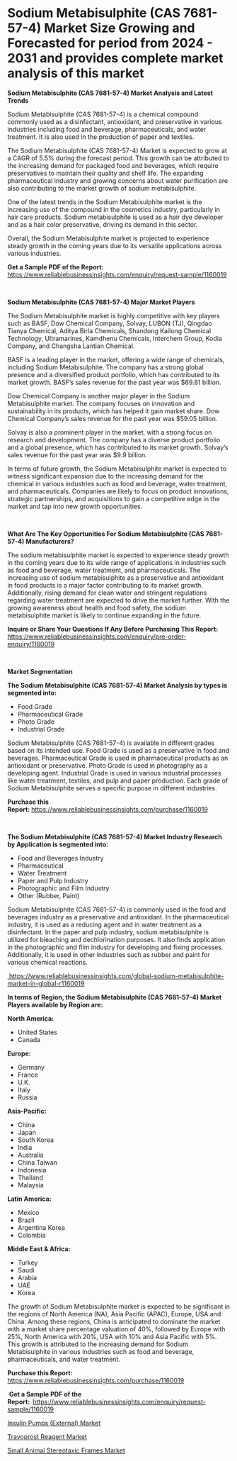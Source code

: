 <p><h1>Sodium Metabisulphite (CAS 7681-57-4) Market Size Growing and Forecasted for period from 2024 - 2031 and provides complete market analysis of this market</h1></p><p><strong>Sodium Metabisulphite (CAS 7681-57-4) Market Analysis and Latest Trends</strong></p>
<p><p>Sodium Metabisulphite (CAS 7681-57-4) is a chemical compound commonly used as a disinfectant, antioxidant, and preservative in various industries including food and beverage, pharmaceuticals, and water treatment. It is also used in the production of paper and textiles.</p><p>The Sodium Metabisulphite (CAS 7681-57-4) Market is expected to grow at a CAGR of 5.5% during the forecast period. This growth can be attributed to the increasing demand for packaged food and beverages, which require preservatives to maintain their quality and shelf life. The expanding pharmaceutical industry and growing concerns about water purification are also contributing to the market growth of sodium metabisulphite.</p><p>One of the latest trends in the Sodium Metabisulphite market is the increasing use of the compound in the cosmetics industry, particularly in hair care products. Sodium metabisulphite is used as a hair dye developer and as a hair color preservative, driving its demand in this sector.</p><p>Overall, the Sodium Metabisulphite market is projected to experience steady growth in the coming years due to its versatile applications across various industries.</p></p>
<p><strong>Get a Sample PDF of the Report:&nbsp;</strong> <a href="https://www.reliablebusinessinsights.com/enquiry/request-sample/1160019">https://www.reliablebusinessinsights.com/enquiry/request-sample/1160019</a></p>
<p>&nbsp;</p>
<p><strong>Sodium Metabisulphite (CAS 7681-57-4) Major Market Players</strong></p>
<p><p>The Sodium Metabisulphite market is highly competitive with key players such as BASF, Dow Chemical Company, Solvay, LUBON (TJ), Qingdao Tianya Chemical, Aditya Birla Chemicals, Shandong Kailong Chemical Technology, Ultramarines, Kamdhenu Chemicals, Interchem Group, Kodia Company, and Changsha Lantian Chemical. </p><p>BASF is a leading player in the market, offering a wide range of chemicals, including Sodium Metabisulphite. The company has a strong global presence and a diversified product portfolio, which has contributed to its market growth. BASF’s sales revenue for the past year was $69.81 billion.</p><p>Dow Chemical Company is another major player in the Sodium Metabisulphite market. The company focuses on innovation and sustainability in its products, which has helped it gain market share. Dow Chemical Company’s sales revenue for the past year was $59.05 billion.</p><p>Solvay is also a prominent player in the market, with a strong focus on research and development. The company has a diverse product portfolio and a global presence, which has contributed to its market growth. Solvay’s sales revenue for the past year was $9.9 billion.</p><p>In terms of future growth, the Sodium Metabisulphite market is expected to witness significant expansion due to the increasing demand for the chemical in various industries such as food and beverage, water treatment, and pharmaceuticals. Companies are likely to focus on product innovations, strategic partnerships, and acquisitions to gain a competitive edge in the market and tap into new growth opportunities.</p></p>
<p>&nbsp;</p>
<p><strong>What Are The Key Opportunities For Sodium Metabisulphite (CAS 7681-57-4) Manufacturers?</strong></p>
<p><p>The sodium metabisulphite market is expected to experience steady growth in the coming years due to its wide range of applications in industries such as food and beverage, water treatment, and pharmaceuticals. The increasing use of sodium metabisulphite as a preservative and antioxidant in food products is a major factor contributing to its market growth. Additionally, rising demand for clean water and stringent regulations regarding water treatment are expected to drive the market further. With the growing awareness about health and food safety, the sodium metabisulphite market is likely to continue expanding in the future.</p></p>
<p><strong>Inquire or Share Your Questions If Any Before Purchasing This Report:</strong> <a href="https://www.reliablebusinessinsights.com/enquiry/pre-order-enquiry/1160019">https://www.reliablebusinessinsights.com/enquiry/pre-order-enquiry/1160019</a></p>
<p>&nbsp;</p>
<p><strong>Market Segmentation</strong></p>
<p><strong>The Sodium Metabisulphite (CAS 7681-57-4) Market Analysis by types is segmented into:</strong></p>
<p><ul><li>Food Grade</li><li>Pharmaceutical Grade</li><li>Photo Grade</li><li>Industrial Grade</li></ul></p>
<p><p>Sodium Metabisulphite (CAS 7681-57-4) is available in different grades based on its intended use. Food Grade is used as a preservative in food and beverages. Pharmaceutical Grade is used in pharmaceutical products as an antioxidant or preservative. Photo Grade is used in photography as a developing agent. Industrial Grade is used in various industrial processes like water treatment, textiles, and pulp and paper production. Each grade of Sodium Metabisulphite serves a specific purpose in different industries.</p></p>
<p><strong>Purchase this Report:&nbsp;</strong><a href="https://www.reliablebusinessinsights.com/purchase/1160019">https://www.reliablebusinessinsights.com/purchase/1160019</a></p>
<p>&nbsp;</p>
<p><strong>The Sodium Metabisulphite (CAS 7681-57-4) Market Industry Research by Application is segmented into:</strong></p>
<p><ul><li>Food and Beverages Industry</li><li>Pharmaceutical</li><li>Water Treatment</li><li>Paper and Pulp Industry</li><li>Photographic and Film Industry</li><li>Other (Rubber, Paint)</li></ul></p>
<p><p>Sodium Metabisulphite (CAS 7681-57-4) is commonly used in the food and beverages industry as a preservative and antioxidant. In the pharmaceutical industry, it is used as a reducing agent and in water treatment as a disinfectant. In the paper and pulp industry, sodium metabisulphite is utilized for bleaching and dechlorination purposes. It also finds application in the photographic and film industry for developing and fixing processes. Additionally, it is used in other industries such as rubber and paint for various chemical reactions.</p></p>
<p><a href="https://www.reliablebusinessinsights.com/global-sodium-metabisulphite-market-in-global-r1160019">&nbsp;https://www.reliablebusinessinsights.com/global-sodium-metabisulphite-market-in-global-r1160019</a></p>
<p><strong>In terms of Region, the Sodium Metabisulphite (CAS 7681-57-4) Market Players available by Region are:</strong></p>
<p>
    <p> <strong> North America: </strong>
        <ul>
            <li>United States</li>
            <li>Canada</li>
        </ul>
        </p> 
    <p> <strong> Europe: </strong>
        <ul>
            <li>Germany</li>
            <li>France</li>
            <li>U.K.</li>
            <li>Italy</li>
            <li>Russia</li>
        </ul>
        </p> 
    <p> <strong> Asia-Pacific: </strong>
        <ul>
            <li>China</li>
            <li>Japan</li>
            <li>South Korea</li>
            <li>India</li>
            <li>Australia</li>
            <li>China Taiwan</li>
            <li>Indonesia</li>
            <li>Thailand</li>
            <li>Malaysia</li>
        </ul>
        </p> 
    <p> <strong> Latin America: </strong>
        <ul>
            <li>Mexico</li>
            <li>Brazil</li>
            <li>Argentina Korea</li>
            <li>Colombia</li>
        </ul>
        </p> 
    <p> <strong> Middle East & Africa: </strong>
        <ul>
            <li>Turkey</li>
            <li>Saudi</li>
            <li>Arabia</li>
            <li>UAE</li>
            <li>Korea</li>
        </ul>
    </p>
    </p>
<p><p>The growth of Sodium Metabisulphite market is expected to be significant in the regions of North America (NA), Asia Pacific (APAC), Europe, USA and China. Among these regions, China is anticipated to dominate the market with a market share percentage valuation of 40%, followed by Europe with 25%, North America with 20%, USA with 10% and Asia Pacific with 5%. This growth is attributed to the increasing demand for Sodium Metabisulphite in various industries such as food and beverage, pharmaceuticals, and water treatment.</p></p>
<p><strong>Purchase this Report: </strong><a href="https://www.reliablebusinessinsights.com/purchase/1160019">https://www.reliablebusinessinsights.com/purchase/1160019</a></p>
<p>&nbsp;<strong>Get a Sample PDF of the Report:&nbsp;&nbsp;</strong><a href="https://www.reliablebusinessinsights.com/enquiry/request-sample/1160019">https://www.reliablebusinessinsights.com/enquiry/request-sample/1160019</a></p>
<p><strong></strong></p>
<p><p><a href="https://medium.com/@hskdk2672/insulin-pumps-external-market-trends-and-analysis-opportunities-and-challenges-for-future-0d22a173e6ee">Insulin Pumps (External) Market</a></p><p><a href="https://medium.com/@zoeyjohns2003/emerging-trends-in-travoprost-reagent-market-global-outlook-and-future-prospects-from-2024-2031-2418048b3076">Travoprost Reagent Market</a></p><p><a href="https://medium.com/@mslonkoss21/deep-dive-into-the-small-animal-stereotaxic-frames-market-itstrends-market-segmentation-and-579fea6efee2">Small Animal Stereotaxic Frames Market</a></p></p>